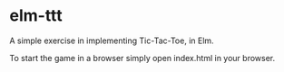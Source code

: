 # elm-ttt
A simple exercise in implementing Tic-Tac-Toe, in Elm.

To start the game in a browser simply open index.html in your browser.

